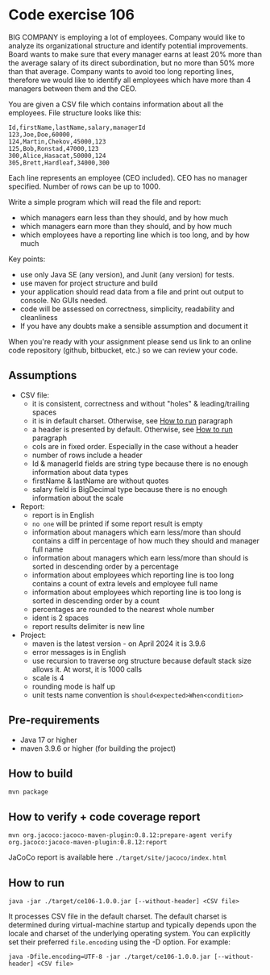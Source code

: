 # Code exercise 106

BIG COMPANY is employing a lot of employees. Company would like to analyze its organizational
structure and identify potential improvements. Board wants to make sure that every manager earns at
least 20% more than the average salary of its direct subordination, but no more than 50% more
than that average. Company wants to avoid too long reporting lines, therefore we would like to
identify all employees which have more than 4 managers between them and the CEO.

You are given a CSV file which contains information about all the employees. File structure looks like
this:

    Id,firstName,lastName,salary,managerId
    123,Joe,Doe,60000,
    124,Martin,Chekov,45000,123
    125,Bob,Ronstad,47000,123
    300,Alice,Hasacat,50000,124
    305,Brett,Hardleaf,34000,300

Each line represents an employee (CEO included). CEO has no manager specified. Number of rows
can be up to 1000.

Write a simple program which will read the file and report:

- which managers earn less than they should, and by how much
- which managers earn more than they should, and by how much
- which employees have a reporting line which is too long, and by how much

Key points:

- use only Java SE (any version), and Junit (any version) for tests.
- use maven for project structure and build
- your application should read data from a file and print out output to console. No GUIs
needed.
- code will be assessed on correctness, simplicity, readability and cleanliness
- If you have any doubts make a sensible assumption and document it

When you're ready with your assignment please send us link to an online code repository (github,
bitbucket, etc.) so we can review your code.

## Assumptions

- CSV file:
    - it is consistent, correctness and without "holes" & leading/trailing spaces
    - it is in default charset. Otherwise, see [How to run](#how-to-run) paragraph
    - a header is presented by default. Otherwise, see [How to run](#how-to-run) paragraph
    - cols are in fixed order. Especially in the case without a header
    - number of rows include a header
    - Id & managerId fields are string type because there is no enough information about data types
    - firstName & lastName are without quotes
    - salary field is BigDecimal type because there is no enough information about the scale
- Report:
    - report is in English
    - `no one` will be printed if some report result is empty
    - information about managers which earn less/more than should contains a diff in percentage of how much they
should and manager full name
    - information about managers which earn less/more than should is sorted in descending order by a percentage
    - information about employees which reporting line is too long contains a count of extra levels and
employee full name
    - information about employees which reporting line is too long is sorted in descending order by a count
    - percentages are rounded to the nearest whole number
    - ident is 2 spaces
    - report results delimiter is new line
- Project:
    - maven is the latest version - on April 2024 it is 3.9.6
    - error messages is in English
    - use recursion to traverse org structure because default stack size allows it. At worst, it is 1000 calls
    - scale is 4
    - rounding mode is half up
    - unit tests name convention is `should<expected>When<condition>`

## Pre-requirements

- Java 17 or higher
- maven 3.9.6 or higher (for building the project)

## How to build

    mvn package

## How to verify + code coverage report

    mvn org.jacoco:jacoco-maven-plugin:0.8.12:prepare-agent verify org.jacoco:jacoco-maven-plugin:0.8.12:report

JaCoCo report is available here `./target/site/jacoco/index.html`

## How to run

    java -jar ./target/ce106-1.0.0.jar [--without-header] <CSV file>

It processes CSV file in the default charset. The default charset is determined during virtual-machine startup and
typically depends upon the locale and charset of the underlying operating system. You can explicitly set their
preferred `file.encoding` using the -D option. For example:

    java -Dfile.encoding=UTF-8 -jar ./target/ce106-1.0.0.jar [--without-header] <CSV file>

